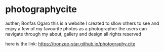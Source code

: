 # photographycite
auther; Bonfas Ogaro
this is a website I created to sllow others to see and enjoy a few of my favourite photos as a photographer
the users can navigate through my about, gallery and design
all rights reserved

here is the link: https://tronzee-star.github.io/photography.cite
